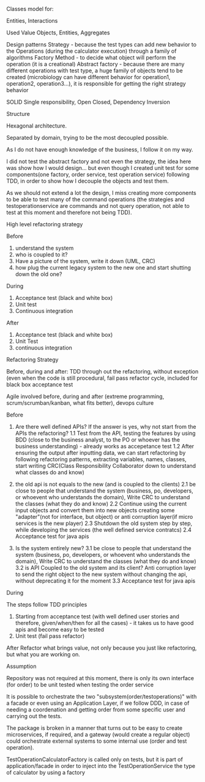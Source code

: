 Classes model for:

Entities, Interactions 

Used 
Value Objects,
Entities,
Aggregates

Design patterns
Strategy - because the test types can add new behavior to the Operations (during the calculator execution) through a family of algorithms
Factory Method - to decide what object will perform the operation (it is a creational)
Abstract factory - because there are many different operations with test type, a huge family of objects tend to be created (microbiology can have different behavior for operation1, operation2, operation3...), it is responsible for getting the right strategy behavior

SOLID
Single responsibility,
Open Closed,
Dependency Inversion


Structure 

Hexagonal architecture.

Separated by domain, trying to be the most decoupled possible.


As I do not have enough knowledge of the business, I follow it on my way.

I did not test the abstract factory and not even the strategy, the idea here was show how I would
design... but even though I created unit test for some components(one factory, order service, test operation service) following TDD, in order to show how I decouple the objects and test them.

As we should not extend a lot the design, I miss creating more components to be able to test many
of the command operations (the strategies and testoperationservice are commands and not query operation, not able to test at this moment and therefore not being TDD).


High level refactoring strategy

Before 

1. understand the system
2. who is coupled to it? 
3. Have a picture of the system, write it down (UML, CRC)
4. how plug the current legacy system to the new one and start shutting down the old one?

During
1. Acceptance test (black and white box)
2. Unit test
3. Continuous integration

After
1. Acceptance test (black and white box)
2. Unit Test
3. continuous integration

Refactoring Strategy

Before, during and after: TDD through out the refactoring, without exception (even when the code
is still procedural, fail pass refactor cycle, included for black box acceptance test

Agile involved before, during and after (extreme programming, scrum/scrumban/kanban, what fits better), devops culture

Before

1. Are there well defined APIs? If the answer is yes, why not start from the APIs the refactoring?
   1.1  Test from the API, testing the features by using BDD (close to the business analyst, to the PO or whoever has the business understanding) - already works as accepetance test
   1.2 After ensuring the output after inputting data, we can start refactoring by following refactoring patterns, extracting variables, names, classes, start writing CRC(Class Responsibility Collaborator down to understand what classes do and know)

2. the old api is not equals to the new (and is coupled to the clients)
   2.1 be close to people that understand the system (business, po, developers, or whoevent who understands the domain), Write CRC to understand the classes (what they do and know)
   2.2 Continue using the current input objects and convert them into new objects creating some "adapter"(not for interface, but object) or anti corruption layer(if micro services is the new player)
   2.3 Shutdown the old system step by step, while developing the services (the well defined service contratcs)
   2.4 Acceptance test for java apis

3. Is the system entirely new?
   3.1 be close to people that understand the system (business, po, developers, or whoevent who understands the domain), Write CRC to understand the classes (what they do and know)
   3.2 is API Coupled to the old system and its client? Anti corruption layer to send the right object to the new system without changing the api, without deprecating it for the moment
   3.3 Acceptance test for java apis   

During

The steps follow TDD principles

1. Starting from acceptance test (with well defined user stories and therefore, given/when/then for all the cases) - it takes us to have good apis and become easy to be tested
2. Unit test (fail pass refactor)

After
Refactor what brings value, not only because you just like refactoring, but what you are working on.

Assumption

Repository was not required at this moment, there is only its own interface (for order) to be unit tested when testing the order service

It is possible to orchestrate the two "subsystem(order/testoperations)" with a facade or even using an Application Layer, if we follow DDD, in case of needing a coordenation and getting order from some specific user and carrying out the tests. 

The package is broken in a manner that turns out to be easy to create microservices, if required, and a gateway (would create a regular object) could orchestrate external systems to some internal use (order and test operation).

TestOperationCalculatorFactory is called only on tests, but it is part of application/facade in order to inject into the TestOperationService the type of calculator by using a factory






